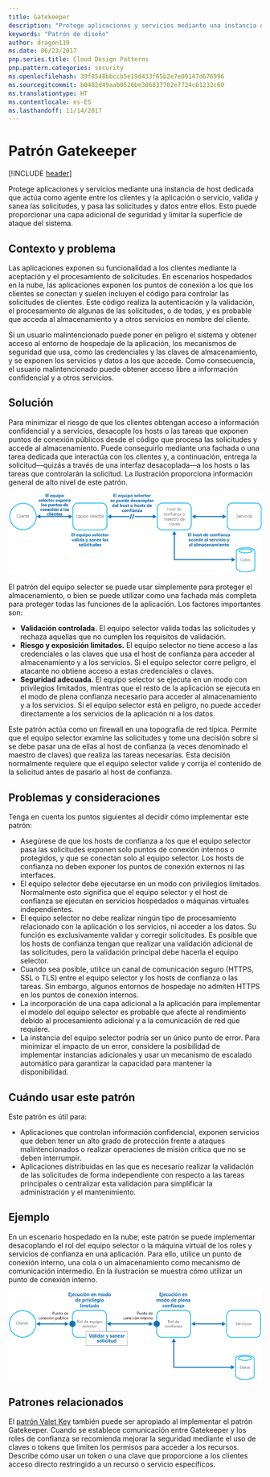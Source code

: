 ```yaml
---
title: Gatekeeper
description: "Protege aplicaciones y servicios mediante una instancia de host dedicada que actúa como agente entre los clientes y la aplicación o servicio, valida y sanea las solicitudes, y pasa las solicitudes y datos entre ellos."
keywords: "Patrón de diseño"
author: dragon119
ms.date: 06/23/2017
pnp.series.title: Cloud Design Patterns
pnp.pattern.categories: security
ms.openlocfilehash: 39f8548bbccb5e19d433f65b2e7e09147d676996
ms.sourcegitcommit: b0482d49aab0526be386837702e7724c61232c60
ms.translationtype: HT
ms.contentlocale: es-ES
ms.lasthandoff: 11/14/2017
---
```

# <a name="gatekeeper-pattern"></a>Patrón Gatekeeper

[!INCLUDE [header](../_includes/header.md)]

Protege aplicaciones y servicios mediante una instancia de host dedicada que actúa como agente entre los clientes y la aplicación o servicio, valida y sanea las solicitudes, y pasa las solicitudes y datos entre ellos. Esto puede proporcionar una capa adicional de seguridad y limitar la superficie de ataque del sistema.

## <a name="context-and-problem"></a>Contexto y problema

Las aplicaciones exponen su funcionalidad a los clientes mediante la aceptación y el procesamiento de solicitudes. En escenarios hospedados en la nube, las aplicaciones exponen los puntos de conexión a los que los clientes se conectan y suelen incluyen el código para controlar las solicitudes de clientes. Este código realiza la autenticación y la validación, el procesamiento de algunas de las solicitudes, o de todas, y es probable que acceda al almacenamiento y a otros servicios en nombre del cliente.

Si un usuario malintencionado puede poner en peligro el sistema y obtener acceso al entorno de hospedaje de la aplicación, los mecanismos de seguridad que usa, como las credenciales y las claves de almacenamiento, y se exponen los servicios y datos a los que accede. Como consecuencia, el usuario malintencionado puede obtener acceso libre a información confidencial y a otros servicios.

## <a name="solution"></a>Solución

Para minimizar el riesgo de que los clientes obtengan acceso a información confidencial y a servicios, desacople los hosts o las tareas que exponen puntos de conexión públicos desde el código que procesa las solicitudes y accede al almacenamiento. Puede conseguirlo mediante una fachada o una tarea dedicada que interactúa con los clientes y, a continuación, entrega la solicitud&mdash;quizás a través de una interfaz desacoplada&mdash;a los hosts o las tareas que controlarán la solicitud. La ilustración proporciona información general de alto nivel de este patrón.

![Información general de alto nivel de este patrón](./_images/gatekeeper-diagram.png)


El patrón del equipo selector se puede usar simplemente para proteger el almacenamiento, o bien se puede utilizar como una fachada más completa para proteger todas las funciones de la aplicación. Los factores importantes son:

- **Validación controlada.** El equipo selector valida todas las solicitudes y rechaza aquellas que no cumplen los requisitos de validación.
- **Riesgo y exposición limitados.** El equipo selector no tiene acceso a las credenciales o las claves que usa el host de confianza para acceder al almacenamiento y a los servicios. Si el equipo selector corre peligro, el atacante no obtiene acceso a estas credenciales o claves.
- **Seguridad adecuada.** El equipo selector se ejecuta en un modo con privilegios limitados, mientras que el resto de la aplicación se ejecuta en el modo de plena confianza necesario para acceder al almacenamiento y a los servicios. Si el equipo selector está en peligro, no puede acceder directamente a los servicios de la aplicación ni a los datos.

Este patrón actúa como un firewall en una topografía de red típica. Permite que el equipo selector examine las solicitudes y tome una decisión sobre si se debe pasar una de ellas al host de confianza (a veces denominado el maestro de claves) que realiza las tareas necesarias. Esta decisión normalmente requiere que el equipo selector valide y corrija el contenido de la solicitud antes de pasarlo al host de confianza.

## <a name="issues-and-considerations"></a>Problemas y consideraciones

Tenga en cuenta los puntos siguientes al decidir cómo implementar este patrón:

- Asegúrese de que los hosts de confianza a los que el equipo selector pasa las solicitudes exponen solo puntos de conexión internos o protegidos, y que se conectan solo al equipo selector. Los hosts de confianza no deben exponer los puntos de conexión externos ni las interfaces.
- El equipo selector debe ejecutarse en un modo con privilegios limitados. Normalmente esto significa que el equipo selector y el host de confianza se ejecutan en servicios hospedados o máquinas virtuales independientes.
- El equipo selector no debe realizar ningún tipo de procesamiento relacionado con la aplicación o los servicios, ni acceder a los datos. Su función es exclusivamente validar y corregir solicitudes. Es posible que los hosts de confianza tengan que realizar una validación adicional de las solicitudes, pero la validación principal debe hacerla el equipo selector.
- Cuando sea posible, utilice un canal de comunicación seguro (HTTPS, SSL o TLS) entre el equipo selector y los hosts de confianza o las tareas. Sin embargo, algunos entornos de hospedaje no admiten HTTPS en los puntos de conexión internos.
- La incorporación de una capa adicional a la aplicación para implementar el modelo del equipo selector es probable que afecte al rendimiento debido al procesamiento adicional y a la comunicación de red que requiere.
- La instancia del equipo selector podría ser un único punto de error. Para minimizar el impacto de un error, considere la posibilidad de implementar instancias adicionales y usar un mecanismo de escalado automático para garantizar la capacidad para mantener la disponibilidad.

## <a name="when-to-use-this-pattern"></a>Cuándo usar este patrón

Este patrón es útil para:

- Aplicaciones que controlan información confidencial, exponen servicios que deben tener un alto grado de protección frente a ataques malintencionados o realizar operaciones de misión crítica que no se deben interrumpir.
- Aplicaciones distribuidas en las que es necesario realizar la validación de las solicitudes de forma independiente con respecto a las tareas principales o centralizar esta validación para simplificar la administración y el mantenimiento.

## <a name="example"></a>Ejemplo

En un escenario hospedado en la nube, este patrón se puede implementar desacoplando el rol del equipo selector o la máquina virtual de los roles y servicios de confianza en una aplicación. Para ello, utilice un punto de conexión interno, una cola o un almacenamiento como mecanismo de comunicación intermedio. En la ilustración se muestra cómo utilizar un punto de conexión interno.

![Un ejemplo del patrón que usan los roles web y de trabajo de Cloud Services](./_images/gatekeeper-endpoint.png)


## <a name="related-patterns"></a>Patrones relacionados

El [patrón Valet Key](valet-key.md) también puede ser apropiado al implementar el patrón Gatekeeper. Cuando se establece comunicación entre Gatekeeper y los roles de confianza se recomienda mejorar la seguridad mediante el uso de claves o tokens que limiten los permisos para acceder a los recursos. Describe cómo usar un token o una clave que proporcione a los clientes acceso directo restringido a un recurso o servicio específicos.
